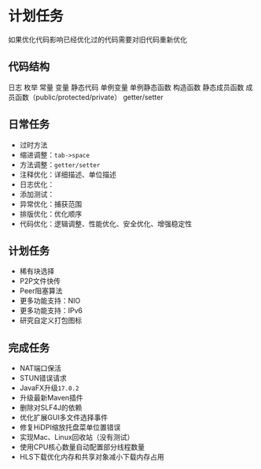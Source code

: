 # 计划任务

如果优化代码影响已经优化过的代码需要对旧代码重新优化

## 代码结构

日志
枚举
常量
变量
静态代码
单例变量
单例静态函数
构造函数
静态成员函数
成员函数（public/protected/private）
getter/setter

## 日常任务

* 过时方法
* 缩进调整：`tab->space`
* 方法调整：`getter/setter`
* 注释优化：详细描述、单位描述
* 日志优化：
* 添加测试：
* 异常优化：捕获范围
* 排版优化：优化顺序
* 代码优化：逻辑调整、性能优化、安全优化、增强稳定性

## 计划任务

* 稀有块选择
* P2P文件快传
* Peer阻塞算法
* 更多功能支持：NIO
* 更多功能支持：IPv6
* 研究自定义打包图标

## 完成任务

* NAT端口保活
* STUN错误请求
* JavaFX升级`17.0.2`
* 升级最新Maven插件
* 删除对SLF4J的依赖
* 优化扩展GUI多文件选择事件
* 修复HiDPI缩放托盘菜单位置错误
* 实现Mac、Linux回收站（没有测试）
* 使用CPU核心数量自动配置部分线程数量
* HLS下载优化内存和共享对象减小下载内存占用
